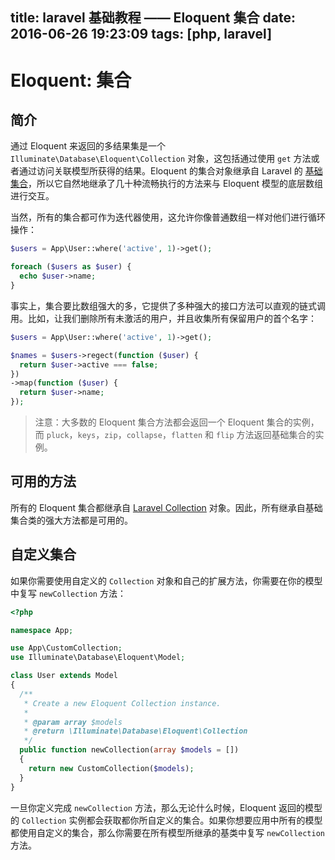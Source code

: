 title: laravel 基础教程 —— Eloquent 集合
date: 2016-06-26 19:23:09
tags: [php, laravel]
---

# Eloquent: 集合

## 简介

通过 Eloquent 来返回的多结果集是一个 `Illuminate\Database\Eloquent\Collection` 对象，这包括通过使用 `get` 方法或者通过访问关联模型所获得的结果。Eloquent 的集合对象继承自 Laravel 的 [基础集合](https://laravel.com/docs/5.2/collections)，所以它自然地继承了几十种流畅执行的方法来与 Eloquent 模型的底层数组进行交互。

当然，所有的集合都可作为迭代器使用，这允许你像普通数组一样对他们进行循环操作：

```php
$users = App\User::where('active', 1)->get();

foreach ($users as $user) {
  echo $user->name;
}
```

事实上，集合要比数组强大的多，它提供了多种强大的接口方法可以直观的链式调用。比如，让我们删除所有未激活的用户，并且收集所有保留用户的首个名字：

```php
$users = App\User::where('active', 1)->get();

$names = $users->regect(function ($user) {
  return $user->active === false; 
})
->map(function ($user) {
  return $user->name;
});
```

> 注意：大多数的 Eloquent 集合方法都会返回一个 Eloquent 集合的实例，而 `pluck`，`keys`，`zip`，`collapse`，`flatten` 和 `flip` 方法返回基础集合的实例。

## 可用的方法

所有的 Eloquent 集合都继承自 [Laravel Collection](https://laravel.com/docs/5.2/collections) 对象。因此，所有继承自基础集合类的强大方法都是可用的。

## 自定义集合

如果你需要使用自定义的 `Collection` 对象和自己的扩展方法，你需要在你的模型中复写 `newCollection` 方法：

```php
<?php

namespace App;

use App\CustomCollection;
use Illuminate\Database\Eloquent\Model;

class User extends Model
{
  /**
   * Create a new Eloquent Collection instance.
   *
   * @param array $models
   * @return \Illuminate\Database\Eloquent\Collection
   */
  public function newCollection(array $models = [])
  {
    return new CustomCollection($models);
  }
}
```

一旦你定义完成 `newCollection` 方法，那么无论什么时候，Eloquent 返回的模型的 `Collection` 实例都会获取都你所自定义的集合。如果你想要应用中所有的模型都使用自定义的集合，那么你需要在所有模型所继承的基类中复写 `newCollection` 方法。